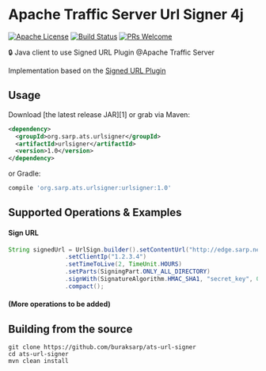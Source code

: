 Apache Traffic Server Url Signer 4j
========

[![Apache License](http://img.shields.io/badge/license-ASL-blue.svg)](https://github.com/buraksarp/ats-url-signer/blob/master/LICENSE)
[![Build Status](https://travis-ci.org/buraksarp/ats-url-signer.svg)](https://travis-ci.org/buraksarp/ats-url-signer)
[![PRs Welcome](https://img.shields.io/badge/PRs-welcome-brightgreen.svg)](http://makeapullrequest.com)

:lock: Java client to use Signed URL Plugin @Apache Traffic Server

Implementation based on the [Signed URL Plugin](https://docs.trafficserver.apache.org/en/latest/admin-guide/plugins/url_sig.en.html)

Usage
--------

Download [the latest release JAR][1] or grab via Maven:
```xml
<dependency>
  <groupId>org.sarp.ats.urlsigner</groupId>
  <artifactId>urlsigner</artifactId>
  <version>1.0</version>
</dependency>
```
or Gradle:
```groovy
compile 'org.sarp.ats.urlsigner:urlsigner:1.0'
```

Supported Operations & Examples
--------

#### Sign URL

```java
String signedUrl = UrlSign.builder().setContentUrl("http://edge.sarp.net/public/magazine/object.pdf")
                .setClientIp("1.2.3.4")
                .setTimeToLive(2, TimeUnit.HOURS)
                .setParts(SigningPart.ONLY_ALL_DIRECTORY)
                .signWith(SignatureAlgorithm.HMAC_SHA1, "secret_key", 0)
                .compact();
```

#### (More operations to be added)

Building from the source
--------
```
git clone https://github.com/buraksarp/ats-url-signer
cd ats-url-signer
mvn clean install
```
